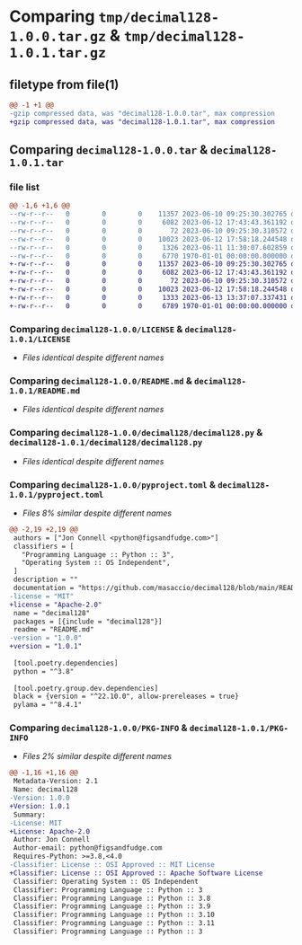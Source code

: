# Comparing `tmp/decimal128-1.0.0.tar.gz` & `tmp/decimal128-1.0.1.tar.gz`

## filetype from file(1)

```diff
@@ -1 +1 @@
-gzip compressed data, was "decimal128-1.0.0.tar", max compression
+gzip compressed data, was "decimal128-1.0.1.tar", max compression
```

## Comparing `decimal128-1.0.0.tar` & `decimal128-1.0.1.tar`

### file list

```diff
@@ -1,6 +1,6 @@
--rw-r--r--   0        0        0    11357 2023-06-10 09:25:30.302765 decimal128-1.0.0/LICENSE
--rw-r--r--   0        0        0     6082 2023-06-12 17:43:43.361192 decimal128-1.0.0/README.md
--rw-r--r--   0        0        0       72 2023-06-10 09:25:30.310572 decimal128-1.0.0/decimal128/__init__.py
--rw-r--r--   0        0        0    10023 2023-06-12 17:58:18.244548 decimal128-1.0.0/decimal128/decimal128.py
--rw-r--r--   0        0        0     1326 2023-06-11 11:30:07.602859 decimal128-1.0.0/pyproject.toml
--rw-r--r--   0        0        0     6770 1970-01-01 00:00:00.000000 decimal128-1.0.0/PKG-INFO
+-rw-r--r--   0        0        0    11357 2023-06-10 09:25:30.302765 decimal128-1.0.1/LICENSE
+-rw-r--r--   0        0        0     6082 2023-06-12 17:43:43.361192 decimal128-1.0.1/README.md
+-rw-r--r--   0        0        0       72 2023-06-10 09:25:30.310572 decimal128-1.0.1/decimal128/__init__.py
+-rw-r--r--   0        0        0    10023 2023-06-12 17:58:18.244548 decimal128-1.0.1/decimal128/decimal128.py
+-rw-r--r--   0        0        0     1333 2023-06-13 13:37:07.337431 decimal128-1.0.1/pyproject.toml
+-rw-r--r--   0        0        0     6789 1970-01-01 00:00:00.000000 decimal128-1.0.1/PKG-INFO
```

### Comparing `decimal128-1.0.0/LICENSE` & `decimal128-1.0.1/LICENSE`

 * *Files identical despite different names*

### Comparing `decimal128-1.0.0/README.md` & `decimal128-1.0.1/README.md`

 * *Files identical despite different names*

### Comparing `decimal128-1.0.0/decimal128/decimal128.py` & `decimal128-1.0.1/decimal128/decimal128.py`

 * *Files identical despite different names*

### Comparing `decimal128-1.0.0/pyproject.toml` & `decimal128-1.0.1/pyproject.toml`

 * *Files 8% similar despite different names*

```diff
@@ -2,19 +2,19 @@
 authors = ["Jon Connell <python@figsandfudge.com>"]
 classifiers = [
   "Programming Language :: Python :: 3",
   "Operating System :: OS Independent",
 ]
 description = ""
 documentation = "https://github.com/masaccio/decimal128/blob/main/README.md"
-license = "MIT"
+license = "Apache-2.0"
 name = "decimal128"
 packages = [{include = "decimal128"}]
 readme = "README.md"
-version = "1.0.0"
+version = "1.0.1"
 
 [tool.poetry.dependencies]
 python = "^3.8"
 
 [tool.poetry.group.dev.dependencies]
 black = {version = "^22.10.0", allow-prereleases = true}
 pylama = "^8.4.1"
```

### Comparing `decimal128-1.0.0/PKG-INFO` & `decimal128-1.0.1/PKG-INFO`

 * *Files 2% similar despite different names*

```diff
@@ -1,16 +1,16 @@
 Metadata-Version: 2.1
 Name: decimal128
-Version: 1.0.0
+Version: 1.0.1
 Summary: 
-License: MIT
+License: Apache-2.0
 Author: Jon Connell
 Author-email: python@figsandfudge.com
 Requires-Python: >=3.8,<4.0
-Classifier: License :: OSI Approved :: MIT License
+Classifier: License :: OSI Approved :: Apache Software License
 Classifier: Operating System :: OS Independent
 Classifier: Programming Language :: Python :: 3
 Classifier: Programming Language :: Python :: 3.8
 Classifier: Programming Language :: Python :: 3.9
 Classifier: Programming Language :: Python :: 3.10
 Classifier: Programming Language :: Python :: 3.11
 Classifier: Programming Language :: Python :: 3
```

